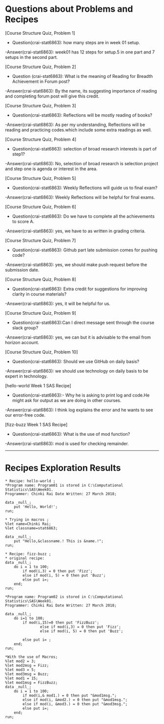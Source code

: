 # Questions about Problems and Recipes



[Course Structure Quiz, Problem 1]
* Question(crai-stat6863): how many steps are in week 01 setup.

-Answer(crai-stat6863): week01 has 12 steps for setup.5 in one part and 7 setups in the second part.


[Course Structure Quiz, Problem 2]
* Question (crai-stat6863): What is the meaning of Reading for Breadth Achievement in Forum post?

-Answer(crai-stat6863): By the name, its suggesting importance of reading and completing forum post will give this credit.

[Course Structure Quiz, Problem 3]
* Question(crai-stat6863): Reflections will be mostly reading of books?

-Answer(crai-stat6863): As per my understanding, Reflections will be reading and practicing codes.which include some extra readings as well.


[Course Structure Quiz, Problem 4]
* Question(crai-stat6863): selection of broad research interests is part of step1?

-Answer(crai-stat6863): No, selection of broad research is selection project and step one is agenda or interest in the area.


[Course Structure Quiz, Problem 5]
* Question(crai-stat6863): Weekly Reflections will guide us to final exam?

-Answer(crai-stat6863): Weekly Reflections will be helpful for final exams.


[Course Structure Quiz, Problem 6]
* Question(crai-stat6863): Do we have to complete all the achievements to score A.

-Answer(crai-stat6863): yes, we have to as written in grading criteria.


[Course Structure Quiz, Problem 7]
* Question(crai-stat6863): Github part late submission comes for pushing code?

-Answer(crai-stat6863): yes, we should make push request before the submission date.


[Course Structure Quiz, Problem 8]
* Question(crai-stat6863): Extra credit for suggestions for improving clarity in course materials?

-Answer(crai-stat6863): yes, it will be helpful for us.


[Course Structure Quiz, Problem 9]
* Question(crai-stat6863):Can I direct message sent through the course slack group?

-Answer(crai-stat6863): yes, we can but it is advisable to the email from horizon account.

[Course Structure Quiz, Problem 10]
* Question(crai-stat6863): Should we use GitHub on daily basis?

-Answer(crai-stat6863): we should use technology on daily basis to be expert in technology.


[hello-world Week 1 SAS Recipe]
* Question(crai-stat6863):- Why he is asking to print log and code.He might ask for output as we are doing in other courses.

-Answer(crai-stat6863): I think log explains the error and he wants to see our error-free code.

[fizz-buzz Week 1 SAS Recipe]
* Question(crai-stat6863): What is the use of mod function?

-Answer(crai-stat6863): mod is used for checking remainder.



***



# Recipes Exploration Results




```
* Recipe: hello-world ;
*Program name: Program01 is stored in C:\Computational Statistics\SAS\Week01.  
Programmer: Chinki Rai Date Written: 27 March 2018;

data _null_;
    put 'Hello, World!';
run;

* Trying in macros ;
%let name=Chinki Rai;
%let classname=stat6863;

data _null_;
	put "Hello,&classname.! This is &name.!";
run;

* Recipe: fizz-buzz ;
* original recipe:
data _null_;
    do i = 1 to 100;
        if mod(i,3) = 0 then put 'Fizz';
        else if mod(i, 5) = 0 then put 'Buzz';
        else put i=;
    end;
run;

*Program name: Program02 is stored in C:\Computational Statistics\SAS\Week01.  
Programmer: Chinki Rai Date Written: 27 March 2018;

data _null_;
	do i=1 to 100;
		if mod(i,15)=0 then put 'FizzBuzz';
                else if mod(i,3) = 0 then put 'Fizz';
                else if mod(i, 5) = 0 then put 'Buzz';

		else put i= ;
	end;
run;

*With the use of Macros;
%let mod2 = 3;
%let mod2msg = Fizz;
%let mod3 = 5;
%let mod3msg = Buzz;
%let mod1 = 15;
%let mod1msg = FizzBuzz;
data _null_;
    do i = 1 to 100;
        if mod(i,& mod1.) = 0 then put "&mod1msg.";
        else if mod(i, &mod2.) = 0 then put "&mod1msg.";
        else if mod(i, &mod3.) = 0 then put "&mod3msg.";
        else put i=;
    end;
run;

```

